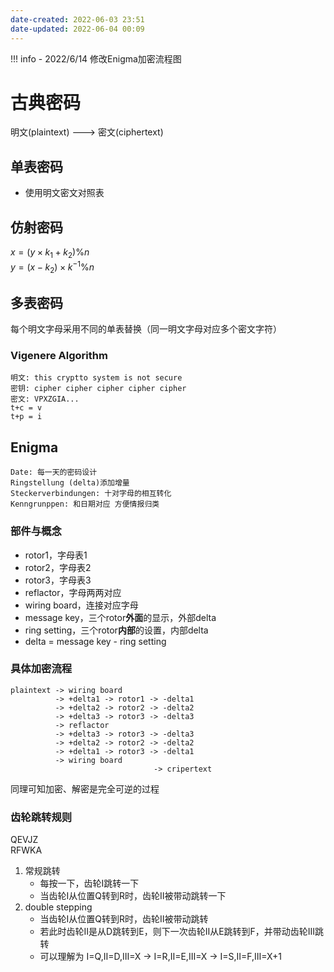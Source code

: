 ```yaml
---
date-created: 2022-06-03 23:51
date-updated: 2022-06-04 00:09
---
```


!!! info
	- 2022/6/14 修改Enigma加密流程图

# 古典密码

明文(plaintext) ---> 密文(ciphertext)

## 单表密码

- 使用明文密文对照表

## 仿射密码

$x = (y \times k_1+k_2 )\%n$  
$y = (x-k_2)\times k^{-1} \%n$

## 多表密码

每个明文字母采用不同的单表替换（同一明文字母对应多个密文字符）

### Vigenere Algorithm

```
明文: this cryptto system is not secure
密钥: cipher cipher cipher cipher cipher
密文: VPXZGIA...
t+c = v
t+p = i
```

## Enigma

```
Date: 每一天的密码设计
Ringstellung (delta)添加增量
Steckerverbindungen: 十对字母的相互转化
Kenngrunppen: 和日期对应 方便情报归类
```

### 部件与概念

- rotor1，字母表1
- rotor2，字母表2
- rotor3，字母表3
- reflactor，字母两两对应
- wiring board，连接对应字母
- message key，三个rotor**外面**的显示，外部delta
- ring setting，三个rotor**内部**的设置，内部delta
- delta = message key - ring setting

### 具体加密流程

```
plaintext -> wiring board 
          -> +delta1 -> rotor1 -> -delta1
		  -> +delta2 -> rotor2 -> -delta2
		  -> +delta3 -> rotor3 -> -delta3
		  -> reflactor 
		  -> +delta3 -> rotor3 -> -delta3
		  -> +delta2 -> rotor2 -> -delta2
		  -> +delta1 -> rotor3 -> -delta1 
		  -> wiring board 
		  						-> cripertext
```

同理可知加密、解密是完全可逆的过程  

### 齿轮跳转规则

QEVJZ  
RFWKA  

1. 常规跳转
   - 每按一下，齿轮I跳转一下
   - 当齿轮I从位置Q转到R时，齿轮Ⅱ被带动跳转一下
2. double stepping
   - 当齿轮I从位置Q转到R时，齿轮Ⅱ被带动跳转
   - 若此时齿轮Ⅱ是从D跳转到E，则下一次齿轮Ⅱ从E跳转到F，并带动齿轮Ⅲ跳转
   - 可以理解为 I=Q,Ⅱ=D,Ⅲ=X -> I=R,Ⅱ=E,Ⅲ=X -> I=S,Ⅱ=F,Ⅲ=X+1
